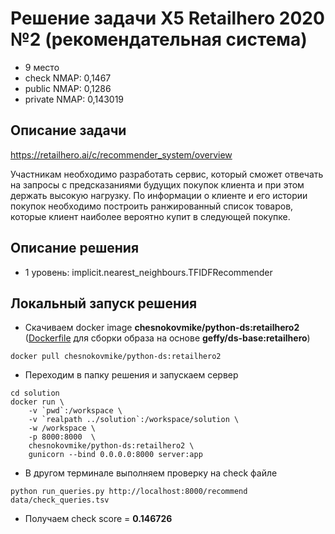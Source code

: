 # Решение задачи X5 Retailhero 2020 №2 (рекомендательная система)
- 9 место
- check NMAP: 0,1467
- public NMAP: 0,1286
- private NMAP: 0,143019 

## Описание задачи
https://retailhero.ai/c/recommender_system/overview

Участникам необходимо разработать сервис, 
который сможет отвечать на запросы с предсказаниями будущих покупок клиента
и при этом держать высокую нагрузку. 
По информации о клиенте и его истории покупок необходимо 
построить ранжированный список товаров, 
которые клиент наиболее вероятно купит в следующей покупке. 

## Описание решения

- 1 уровень: implicit.nearest_neighbours.TFIDFRecommender 


## Локальный запуск решения

- Скачиваем docker image __chesnokovmike/python-ds:retailhero2__ 
([Dockerfile](Dockerfile) для сборки образа на основе __geffy/ds-base:retailhero__)

```text
docker pull chesnokovmike/python-ds:retailhero2
```
- Переходим в папку решения и запускаем сервер
```text
cd solution
docker run \
    -v `pwd`:/workspace \ 
    -v `realpath ../solution`:/workspace/solution \ 
    -w /workspace \
    -p 8000:8000  \  
    chesnokovmike/python-ds:retailhero2 \    
    gunicorn --bind 0.0.0.0:8000 server:app
``` 
- В другом терминале выполняем проверку на check файле
```text
python run_queries.py http://localhost:8000/recommend data/check_queries.tsv
```
- Получаем check score = __0.146726__